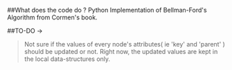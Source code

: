 ##What does the code do ?
Python Implementation of Bellman-Ford's Algorithm from Cormen's book.

##TO-DO ->
>Not sure if the values of every node's attributes( ie 'key' and 'parent' ) should be updated or not. 
Right now, the updated values are kept in the local data-structures only.
